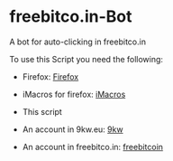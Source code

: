 # freebitco.in-Bot
A bot for auto-clicking in freebitco.in


To use this Script you need the following:
	
* Firefox:						[Firefox]
* iMacros for firefox:			[iMacros]

* This script

* An account in 9kw.eu:			[9kw]
	
* An account in freebitco.in:	[freebitcoin]


	
[Firefox]:https://www.mozilla.org/en-US/firefox/all/
[iMacros]:https://addons.mozilla.org/es/firefox/addon/imacros-for-firefox/
[9kw]:https://www.9kw.eu
[freebitcoin]:http://freebitco.in/?r=1327941
